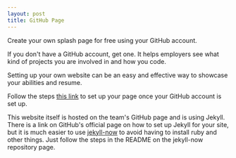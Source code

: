 ```yaml
---
layout: post
title: GitHub Page
---
```


Create your own splash page for free using your GitHub account.

If you don't have a GitHub account, get one. It helps employers see what kind of projects you are involved in and how you code.

Setting up your own website can be an easy and effective way to showcase your abilities and resume.

Follow the steps [this link](https://pages.github.com/) to set up your page once your GitHub account is set up.

This website itself is hosted on the team's GitHub page and is using Jekyll. There is a link on GitHub's official page on how to set up Jekyll for your site, but it is much easier to use [jekyll-now](https://github.com/barryclark/jekyll-now) to avoid having to install ruby and other things. Just follow the steps in the README on the jekyll-now repository page.
